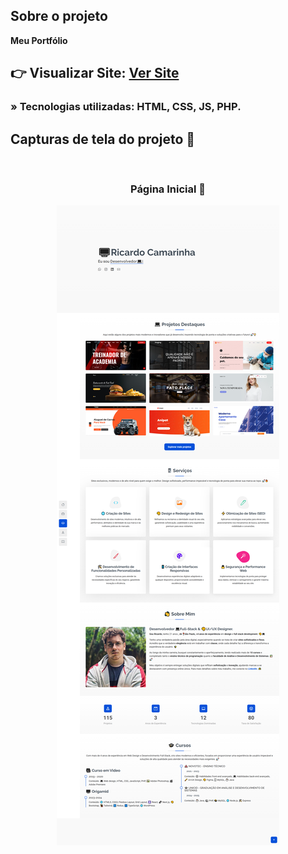 <h2>Sobre o projeto</h2>

<p><b>Meu Portfólio</b></p>

## 👉 Visualizar Site: <a href='https://ricardocamarinha.vercel.app/'>Ver Site</a>

### » Tecnologias utilizadas: HTML, CSS, JS, PHP.

##

<h2>Capturas de tela do projeto 📸</h2>
<br>
<h3 align='center'>Página Inicial 🏡</h3>

<div align='center'>
  <a href="https://ricardocamarinha.vercel.app/" target="_blank">
    <img src='./assets/img/capa.png'/>
  </a>
</div>

